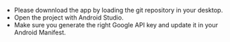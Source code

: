 - Please downnload the app by loading the git repository in your desktop.
- Open the project with Android Studio.
- Make sure you generate the right Google API key and update it in your Android Manifest.
